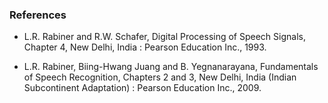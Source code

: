### References 

- L.R. Rabiner and R.W. Schafer, Digital Processing of Speech Signals, Chapter 4, New Delhi, India : Pearson Education Inc., 1993.

- L.R. Rabiner, Biing-Hwang Juang and B. Yegnanarayana, Fundamentals of Speech Recognition, Chapters 2 and 3, New Delhi, India (Indian Subcontinent Adaptation) : Pearson Education Inc., 2009.



